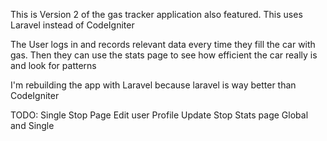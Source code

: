 This is Version 2 of the gas tracker application also featured.  This uses Laravel instead of CodeIgniter

The User logs in and records relevant data every time they fill the car with gas.  Then they can use the stats page to see how efficient the car really is and look for patterns

I'm rebuilding the app with Laravel because laravel is way better than CodeIgniter

TODO:
Single Stop Page
Edit user Profile
Update Stop
Stats page Global and Single
